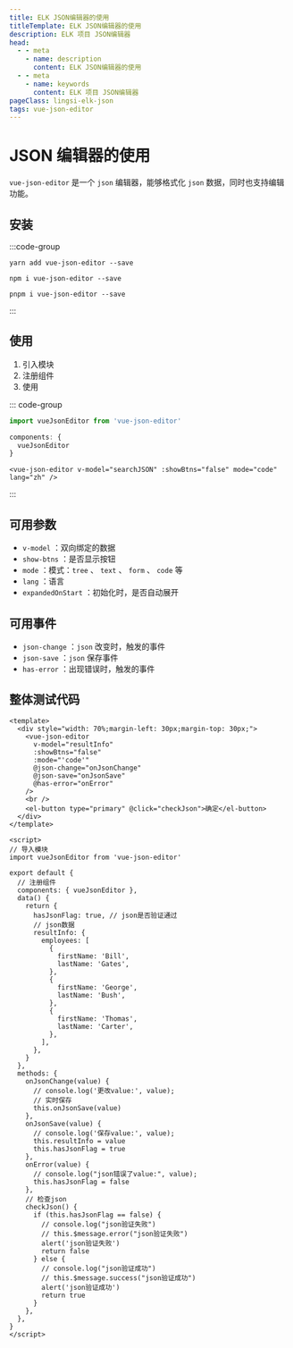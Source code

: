 ```yaml
---
title: ELK JSON编辑器的使用
titleTemplate: ELK JSON编辑器的使用
description: ELK 项目 JSON编辑器
head:
  - - meta
    - name: description
      content: ELK JSON编辑器的使用
  - - meta
    - name: keywords
      content: ELK 项目 JSON编辑器
pageClass: lingsi-elk-json
tags: vue-json-editor
---
```


# JSON 编辑器的使用

`vue-json-editor` 是一个 `json` 编辑器，能够格式化 `json` 数据，同时也支持编辑功能。

## 安装

:::code-group

```shell [yarn]
yarn add vue-json-editor --save
```

```shell [npm]
npm i vue-json-editor --save
```

```shell [pnpm]
pnpm i vue-json-editor --save
```

:::

## 使用

1. 引入模块
2. 注册组件
3. 使用

::: code-group

```javascript [引入模块]
import vueJsonEditor from 'vue-json-editor'
```

```javascript [注册组件]
components: {
  vueJsonEditor
}
```

```vue [使用]
<vue-json-editor v-model="searchJSON" :showBtns="false" mode="code" lang="zh" />
```

:::

## 可用参数

- `v-model` ：双向绑定的数据
- `show-btns` ：是否显示按钮
- `mode` ：模式：`tree` 、 `text` 、 `form` 、 `code` 等
- `lang` ：语言
- `expandedOnStart` ：初始化时，是否自动展开

## 可用事件

- `json-change` ：`json` 改变时，触发的事件
- `json-save` ：`json` 保存事件
- `has-error` ：出现错误时，触发的事件

## 整体测试代码

```vue
<template>
  <div style="width: 70%;margin-left: 30px;margin-top: 30px;">
    <vue-json-editor
      v-model="resultInfo"
      :showBtns="false"
      :mode="'code'"
      @json-change="onJsonChange"
      @json-save="onJsonSave"
      @has-error="onError"
    />
    <br />
    <el-button type="primary" @click="checkJson">确定</el-button>
  </div>
</template>

<script>
// 导入模块
import vueJsonEditor from 'vue-json-editor'

export default {
  // 注册组件
  components: { vueJsonEditor },
  data() {
    return {
      hasJsonFlag: true, // json是否验证通过
      // json数据
      resultInfo: {
        employees: [
          {
            firstName: 'Bill',
            lastName: 'Gates',
          },
          {
            firstName: 'George',
            lastName: 'Bush',
          },
          {
            firstName: 'Thomas',
            lastName: 'Carter',
          },
        ],
      },
    }
  },
  methods: {
    onJsonChange(value) {
      // console.log('更改value:', value);
      // 实时保存
      this.onJsonSave(value)
    },
    onJsonSave(value) {
      // console.log('保存value:', value);
      this.resultInfo = value
      this.hasJsonFlag = true
    },
    onError(value) {
      // console.log("json错误了value:", value);
      this.hasJsonFlag = false
    },
    // 检查json
    checkJson() {
      if (this.hasJsonFlag == false) {
        // console.log("json验证失败")
        // this.$message.error("json验证失败")
        alert('json验证失败')
        return false
      } else {
        // console.log("json验证成功")
        // this.$message.success("json验证成功")
        alert('json验证成功')
        return true
      }
    },
  },
}
</script>
```
